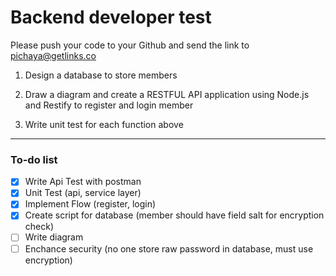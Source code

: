 # Backend developer test

Please push your code to your Github and send the link to pichaya@getlinks.co

1. Design a database to store members

2. Draw a diagram and create a RESTFUL API application using Node.js and Restify to register and login member

3. Write unit test for each function above

---
### To-do list

- [x] Write Api Test with postman
- [x] Unit Test (api, service layer)
- [x] Implement Flow (register, login)
- [x] Create script for database (member should have field salt for encryption check)
- [ ] Write diagram
- [ ] Enchance security (no one store raw password in database, must use encryption)
